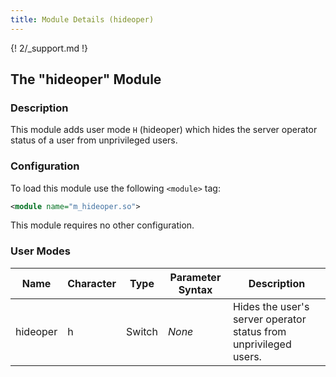 ```yaml
---
title: Module Details (hideoper)
---
```


{! 2/_support.md !}

## The "hideoper" Module

### Description

This module adds user mode `H` (hideoper) which hides the server operator status of a user from unprivileged users.

### Configuration

To load this module use the following `<module>` tag:

```xml
<module name="m_hideoper.so">
```

This module requires no other configuration.

### User Modes

Name     | Character | Type   | Parameter Syntax | Description
-------- | --------- | ------ | ---------------- | -----------
hideoper | h         | Switch | *None*           | Hides the user's server operator status from unprivileged users.
